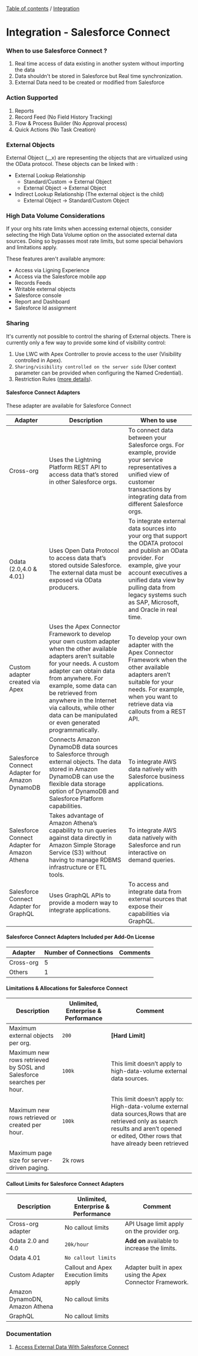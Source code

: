 [Table of contents](../Documentation.md) / [Integration](Integration.md)
# Integration - Salesforce Connect 

### When to use Salesforce Connect ?

 1. Real time access of data existing in another system without importing the data
 2. Data shouldn't be stored in Salesforce but Real time synchronization.
 3. External Data need to be created or modified from Salesforce

### Action Supported
 1. Reports
 2. Record Feed (No Field History Tracking)
 3. Flow & Process Builder (No Approval process)
 4. Quick Actions (No Task Creation)

### External Objects
External Object (__x) are representing the objects that are virtualized using the OData protocol. These objects can be linked with : 
- External Lookup Relationship
    - Standard/Custom &rarr;  External Object
    - External Object &rarr;  External Object
- Indirect Lookup Relationship (The external object is the child)
    - External Object &rarr; Standard/Custom Object

### High Data Volume Considerations
If your org hits rate limits when accessing external objects, consider selecting the High Data Volume option on the associated external data sources. Doing so bypasses most rate limits, but some special behaviors and limitations apply.

These features aren't available anymore:
 - Access via Ligning Experience
 - Access via the Salesforce mobile app
 - Records Feeds
 - Writable external objects
 - Salesforce console
 - Report and Dashboard
 - Salesforce Id assignment

### Sharing
It's currently not possible to control the sharing of External objects. There is currently only a few way to provide some kind of visibility control:
1. Use LWC with Apex Controller to provie access to the user (Visibility controlled in Apex).
2. `Sharing/visibility controlled on the server side` (User context parameter can be provided when configuring the Named Credential).
3. Restriction Rules ([more details](https://help.salesforce.com/s/articleView?id=release-notes.rn_forcecom_sharing_restriction_rules_external_objects.htm&release=238&type=5)).

#### Salesforce Connect Adapters
These adapter are available for Salesforce Connect

| Adapter | Description | When to use |
|--|--|--|
|Cross-org| Uses the Lightning Platform REST API to access data that’s stored in other Salesforce orgs.|To connect data between your Salesforce orgs. For example, provide your service representatives a unified view of customer transactions by integrating data from different Salesforce orgs.
|Odata (2.0,4.0 & 4.01) | Uses Open Data Protocol to access data that’s stored outside Salesforce. The external data must be exposed via OData producers. |To integrate external data sources into your org that support the ODATA protocol and publish an OData provider. For example, give your account executives a unified data view by pulling data from legacy systems such as SAP, Microsoft, and Oracle in real time.
|Custom adapter created via Apex| Uses the Apex Connector Framework to develop your own custom adapter when the other available adapters aren’t suitable for your needs. A custom adapter can obtain data from anywhere. For example, some data can be retrieved from anywhere in the Internet via callouts, while other data can be manipulated or even generated programmatically.| To develop your own adapter with the Apex Connector Framework when the other available adapters aren’t suitable for your needs. For example, when you want to retrieve data via callouts from a REST API.
|Salesforce Connect Adapter for Amazon DynamoDB | Connects Amazon DynamoDB data sources to Salesforce through external objects. The data stored in Amazon DynamoDB can use the flexible data storage option of DynamoDB and Salesforce Platform capabilities.| To integrate AWS data natively with Salesforce business applications.
|Salesforce Connect Adapter for Amazon Athena| Takes advantage of Amazon Athena’s capability to run queries against data directly in Amazon Simple Storage Service (S3) without having to manage RDBMS infrastructure or ETL tools.|To integrate AWS data natively with Salesforce and run interactive on demand queries.
|Salesforce Connect Adapter for GraphQL |Uses GraphQL APIs to provide a modern way to integrate applications.|To access and integrate data from external sources that expose their capabilities via GraphQL.

#### Salesforce Connect Adapters Included per Add-On License
| Adapter | Number of Connections | Comments
|--|--|--|
|Cross-org| 5
|Others| 1

#### Limitations & Allocations for Salesforce Connect 
| Description | Unlimited, Enterprise & Performance | Comment |
|--|--|--|
| Maximum external objects per org.| `200` |  **[Hard Limit]**
| Maximum new rows retrieved by SOSL and Salesforce searches per hour.| `100k` | This limit doesn’t apply to high-data-volume external data sources.
| Maximum new rows retrieved or created per hour.| `100k` | This limit doesn’t apply to: High-data-volume external data sources,Rows that are retrieved only as search results and aren’t opened or edited, Other rows that have already been retrieved
|Maximum page size for server-driven paging. | 2k rows 

#### Callout Limits for Salesforce Connect Adapters
| Description | Unlimited, Enterprise & Performance | Comment |
|--|--|--|
|Cross-org adapter | No callout limits |API Usage limit apply on the provider org.
| Odata 2.0 and 4.0| `20k/hour`| **Add on** available to increase the limits.
| Odata 4.01 | `No callout limits`
| Custom Adapter | Callout and Apex Execution limits apply | Adapter built in apex using the Apex Connector Framework.
| Amazon DynamoDN, Amazon Athena| No callout limits
| GraphQL | No callout limits


### Documentation

1. [Access External Data With Salesforce Connect](https://help.salesforce.com/s/articleView?id=sf.salesforce_connect.htm&type=5)
